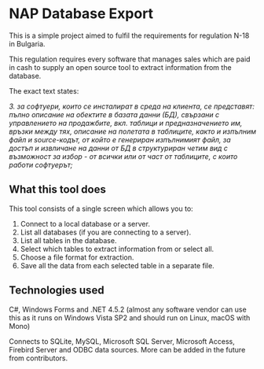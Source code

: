 # NAP Database Export
This is a simple project aimed to fulfil the requirements for regulation N-18 in Bulgaria.

This regulation requires every software that manages sales which are paid in cash to supply an open source tool to extract information from the database.

The exact text states:

_3. за софтуери, които се инсталират в среда на клиента, се представят: пълно описание на обектите в базата данни (БД), свързани с управлението на продажбите, вкл. таблици и предназначението им, връзки между тях, описание на полетата в таблиците, както и изпълним файл и source-кодът, от който е генериран изпълнимият файл, за достъп и извличане на данни от БД в структуриран четим вид с възможност за избор - от всички или от част от таблиците, с които работи софтуерът;_

## What this tool does

This tool consists of a single screen which allows you to:

1. Connect to a local database or a server.
2. List all databases (if you are connecting to a server).
3. List all tables in the database.
4. Select which tables to extract information from or select all.
5. Choose a file format for extraction.
6. Save all the data from each selected table in a separate file.

## Technologies used

C#, Windows Forms and .NET 4.5.2 (almost any software vendor can use this as it runs on Windows Vista SP2 and should run on Linux, macOS with Mono)

Connects to SQLite, MySQL, Microsoft SQL Server, Microsoft Access, Firebird Server and ODBC data sources. More can be added in the future from contributors.
